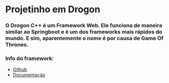 # Projetinho em Drogon

### O Drogon C++ é um Framework Web. Ele funciona de maneira similar ao Springboot e é um dos frameworks mais rápidos do mundo. E sim, aparentemente o nome é por causa de Game Of Thrones.

### Info do framework:
<div style="display: inline_block;">
  <ul>
    <li><a href="https://github.com/drogonframework/drogon">Github</a></li>
    <li><a href="https://github.com/drogonframework/drogon/wiki/">Documentação</a></li>
  </ul>
</div>
